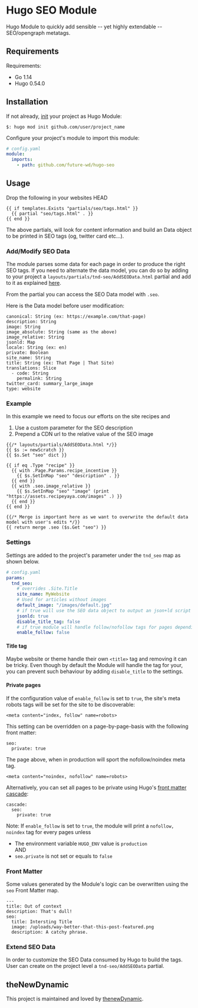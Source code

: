 # Hugo SEO Module

Hugo Module to quickly add sensible -- yet highly extendable -- SEO/opengraph metatags.

## Requirements

Requirements:

- Go 1.14
- Hugo 0.54.0

## Installation

If not already, [init](https://gohugo.io/hugo-modules/use-modules/#initialize-a-new-module) your project as Hugo Module:

```
$: hugo mod init github.com/user/project_name
```

Configure your project's module to import this module:

```yaml
# config.yaml
module:
  imports:
    - path: github.com/future-wd/hugo-seo
```

## Usage

Drop the following in your websites HEAD

```
{{ if templates.Exists "partials/seo/tags.html" }}
  {{ partial "seo/tags.html" . }}
{{ end }}
```

The above partials, will look for content information and build an Data object to be printed in SEO tags (og, twitter card etc...).

### Add/Modify SEO Data

The module parses some data for each page in order to produce the right SEO tags.
If you need to alternate the data model, you can do so by adding to your project a `layouts/partials/tnd-seo/AddSEOData.html` partial and add to it as explained [here](/partials/AddSEOData.html).

From the partial you can access the SEO Data model with `.seo`.

Here is the Data model before user modification:

```
canonical: String (ex: https://example.com/that-page)
description: String
image: String
image_absolute: String (same as the above)
image_relative: String
jsonld: Map
locale: String (ex: en)
private: Boolean
site_name: String
title: String (ex: That Page | That Site)
translations: Slice
  - code: String
    permalink: String
twitter_card: summary_large_image
type: website
```

### Example

In this example we need to focus our efforts on the site recipes and

1. Use a custom parameter for the SEO description
2. Prepend a CDN url to the relative value of the SEO image

```
{{/* layouts/partials/AddSEOData.html */}}
{{ $s := newScratch }}
{{ $s.Set "seo" dict }}

{{ if eq .Type "recipe" }}
  {{ with .Page.Params.recipe_incentive }}
    {{ $s.SetInMap "seo" "description" . }}
  {{ end }}
  {{ with .seo.image_relative }}
    {{ $s.SetInMap "seo" "image" (print "https://assets.recipeyaya.com/images" .) }}
  {{ end }}
{{ end }}

{{/* Merge is important here as we want to overwrite the default data model with user's edits */}}
{{ return merge .seo ($s.Get "seo") }}
```

### Settings

Settings are added to the project's parameter under the `tnd_seo` map as shown below.

```yaml
# config.yaml
params:
  tnd_seo:
    # overrides .Site.Title
    site_name: MyWebsite
    # Used for articles without images
    default_image: "/images/default.jpg"
    # if true will use the SEO data object to output an json+ld script tag.
    jsonld: true
    disable_title_tag: false
    # if true module will handle follow/nofollow tags for pages depending on environment and Front Matter setting.
    enable_follow: false
```

#### Title tag

Maybe website or theme handle their own `<title>` tag and removing it can be tricky. Even though by default the Module will handle the tag for your, you can prevent such behaviour by adding `disable_title` to the settings.


#### Private pages

If the configuration value of `enable_follow` is set to `true`, the site's meta robots tags will be set for the site to be discoverable:

```
<meta content="index, follow" name=robots>
```

This setting can be overridden on a page-by-page-basis with the following front matter:

```
seo:
  private: true
```

The page above, when in production will sport the nofollow/noindex meta tag.

```
<meta content="noindex, nofollow" name=robots>
```

Alternatively, you can set all pages to be private using Hugo's [front matter cascade](https://gohugo.io/content-management/front-matter#front-matter-cascade):

```
cascade:
  seo:
    private: true
```

Note: If `enable_follow` is set to `true`, the module will print a `nofollow, noindex` tag for every pages unless

- The environment variable `HUGO_ENV` value is `production`  
  AND
- `seo.private` is not set or equals to `false`

### Front Matter

Some values generated by the Module's logic can be overwritten using the `seo` Front Matter map.

```
---
title: Out of context
description: That's dull!
seo:
  title: Intersting Title
  image: /uploads/way-better-that-this-post-featured.png
  description: A catchy phrase.
```

### Extend SEO Data

In order to customize the SEO Data consumed by Hugo to build the tags. User can create on the project level a `tnd-seo/AddSEOData` partial.

## theNewDynamic

This project is maintained and loved by [thenewDynamic](https://www.thenewdynamic.com).
